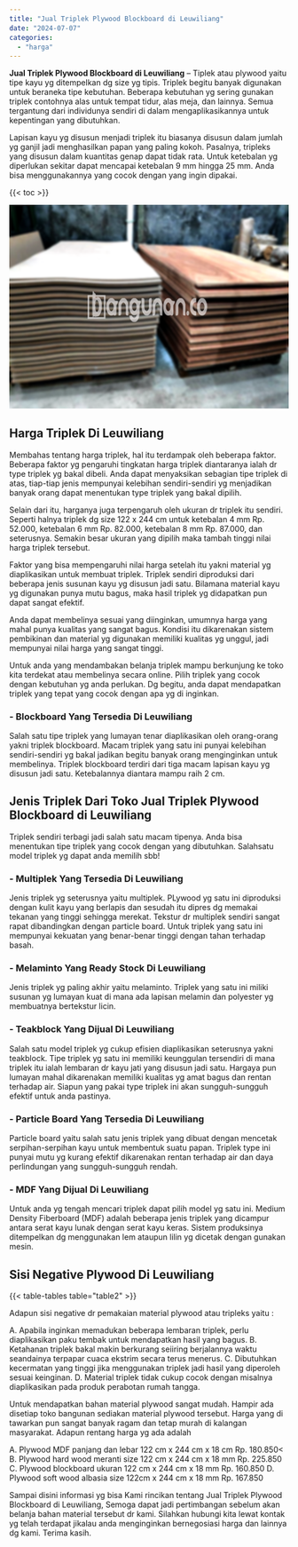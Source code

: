 ```yaml
---
title: "Jual Triplek Plywood Blockboard di Leuwiliang"
date: "2024-07-07"
categories: 
  - "harga"
---
```


**Jual Triplek Plywood Blockboard di Leuwiliang** – Tiplek atau plywood yaitu tipe kayu yg ditempelkan dg size yg tipis. Triplek begitu banyak digunakan untuk beraneka tipe kebutuhan. Beberapa kebutuhan yg sering gunakan triplek contohnya alas untuk tempat tidur, alas meja, dan lainnya. Semua tergantung dari individunya sendiri di dalam mengaplikasikannya untuk kepentingan yang dibutuhkan.

Lapisan kayu yg disusun menjadi triplek itu biasanya disusun dalam jumlah yg ganjil jadi menghasilkan papan yang paling kokoh. Pasalnya, tripleks yang disusun dalam kuantitas genap dapat tidak rata. Untuk ketebalan yg diperlukan sekitar dapat mencapai ketebalan 9 mm hingga 25 mm. Anda bisa menggunakannya yang cocok dengan yang ingin dipakai.

{{< toc >}}

![Jual Triplek Plywood Blockboard di Leuwiliang](/images/jual-triplek-murah-04.png)

## Harga Triplek Di Leuwiliang

Membahas tentang harga triplek, hal itu terdampak oleh beberapa faktor. Beberapa faktor yg pengaruhi tingkatan harga triplek diantaranya ialah dr type triplek yg bakal dibeli. Anda dapat menyaksikan sebagian tipe triplek di atas, tiap-tiap jenis mempunyai kelebihan sendiri-sendiri yg menjadikan banyak orang dapat menentukan type triplek yang bakal dipilih.

Selain dari itu, harganya juga terpengaruh oleh ukuran dr triplek itu sendiri. Seperti halnya triplek dg size 122 x 244 cm untuk ketebalan 4 mm Rp. 52.000, ketebalan 6 mm Rp. 82.000, ketebalan 8 mm Rp. 87.000, dan seterusnya. Semakin besar ukuran yang dipilih maka tambah tinggi nilai harga triplek tersebut.

Faktor yang bisa mempengaruhi nilai harga setelah itu yakni material yg diaplikasikan untuk membuat triplek. Triplek sendiri diproduksi dari beberapa jenis susunan kayu yg disusun jadi satu. Bilamana material kayu yg digunakan punya mutu bagus, maka hasil triplek yg didapatkan pun dapat sangat efektif.

Anda dapat membelinya sesuai yang diinginkan, umumnya harga yang mahal punya kualitas yang sangat bagus. Kondisi itu dikarenakan sistem pembikinan dan material yg digunakan memiliki kualitas yg unggul, jadi mempunyai nilai harga yang sangat tinggi.

Untuk anda yang mendambakan belanja triplek mampu berkunjung ke toko kita terdekat atau membelinya secara online. Pilih triplek yang cocok dengan kebutuhan yg anda perlukan. Dg begitu, anda dapat mendapatkan triplek yang tepat yang cocok dengan apa yg di inginkan.

### \- Blockboard Yang Tersedia Di Leuwiliang

Salah satu tipe triplek yang lumayan tenar diaplikasikan oleh orang-orang yakni triplek blockboard. Macam triplek yang satu ini punyai kelebihan sendiri-sendiri yg bakal jadikan begitu banyak orang menginginkan untuk membelinya. Triplek blockboard terdiri dari tiga macam lapisan kayu yg disusun jadi satu. Ketebalannya diantara mampu raih 2 cm.

## Jenis Triplek Dari Toko Jual Triplek Plywood Blockboard di Leuwiliang

Triplek sendiri terbagi jadi salah satu macam tipenya. Anda bisa menentukan tipe triplek yang cocok dengan yang dibutuhkan. Salahsatu model triplek yg dapat anda memilih sbb!

### \- Multiplek Yang Tersedia Di Leuwiliang

Jenis triplek yg seterusnya yaitu multiplek. PLywood yg satu ini diproduksi dengan kulit kayu yang berlapis dan sesudah itu dipres dg memakai tekanan yang tinggi sehingga merekat. Tekstur dr multiplek sendiri sangat rapat dibandingkan dengan particle board. Untuk triplek yang satu ini mempunyai kekuatan yang benar-benar tinggi dengan tahan terhadap basah.

### \- Melaminto Yang Ready Stock Di Leuwiliang

Jenis triplek yg paling akhir yaitu melaminto. Triplek yang satu ini miliki susunan yg lumayan kuat di mana ada lapisan melamin dan polyester yg membuatnya bertekstur licin.

### \- Teakblock Yang Dijual Di Leuwiliang

Salah satu model triplek yg cukup efisien diaplikasikan seterusnya yakni teakblock. Tipe triplek yg satu ini memiliki keunggulan tersendiri di mana triplek itu ialah lembaran dr kayu jati yang disusun jadi satu. Hargaya pun lumayan mahal dikarenakan memiliki kualitas yg amat bagus dan rentan terhadap air. Siapun yang pakai type triplek ini akan sungguh-sungguh efektif untuk anda pastinya.

### \- Particle Board Yang Tersedia Di Leuwiliang

Particle board yaitu salah satu jenis triplek yang dibuat dengan mencetak serpihan-serpihan kayu untuk membentuk suatu papan. Triplek type ini punyai mutu yg kurang efektif dikarenakan rentan terhadap air dan daya perlindungan yang sungguh-sungguh rendah.

### \- MDF Yang Dijual Di Leuwiliang

Untuk anda yg tengah mencari triplek dapat pilih model yg satu ini. Medium Density Fiberboard (MDF) adalah beberapa jenis triplek yang dicampur antara serat kayu lunak dengan serat kayu keras. Sistem produksinya ditempelkan dg menggunakan lem ataupun lilin yg dicetak dengan gunakan mesin.

## Sisi Negative Plywood Di Leuwiliang

{{< table-tables table="table2" >}}

Adapun sisi negative dr pemakaian material plywood atau tripleks yaitu :

A. Apabila inginkan memadukan beberapa lembaran triplek, perlu diaplikasikan paku tembak untuk mendapatkan hasil yang bagus. B. Ketahanan triplek bakal makin berkurang seiiring berjalannya waktu seandainya terpapar cuaca ekstrim secara terus menerus. C. Dibutuhkan kecermatan yang tinggi jika menggunakan triplek jadi hasil yang diperoleh sesuai keinginan. D. Material triplek tidak cukup cocok dengan misalnya diaplikasikan pada produk perabotan rumah tangga.

Untuk mendapatkan bahan material plywood sangat mudah. Hampir ada disetiap toko bangunan sediakan material plywood tersebut. Harga yang di tawarkan pun sangat banyak ragam dan tetap murah di kalangan masyarakat. Adapun rentang harga yg ada adalah

A. Plywood MDF panjang dan lebar 122 cm x 244 cm x 18 cm Rp. 180.850< B. Plywood hard wood meranti size 122 cm x 244 cm x 18 mm Rp. 225.850 C. Plywood blockboard ukuran 122 cm x 244 cm x 18 mm Rp. 160.850 D. Plywood soft wood albasia size 122cm x 244 cm x 18 mm Rp. 167.850

Sampai disini informasi yg bisa Kami rincikan tentang Jual Triplek Plywood Blockboard di Leuwiliang, Semoga dapat jadi pertimbangan sebelum akan belanja bahan material tersebut dr kami. Silahkan hubungi kita lewat kontak yg telah terdapat jikalau anda menginginkan bernegosiasi harga dan lainnya dg kami. Terima kasih.
